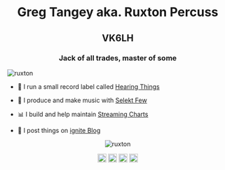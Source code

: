 <h1 align="center">Greg Tangey aka. Ruxton Percuss</h1>
<h2 align="center">VK6LH</h2>
<h3 align="center">Jack of all trades, master of some</h3>
<p align="left"> <img src="https://komarev.com/ghpvc/?username=ruxton" alt="ruxton" /> </p>

- 🎵 I run a small record label called [Hearing Things](https://hearingthings.com.au/)

- 🎵 I produce and make music with [Selekt Few](https://selektfew.com/)

- 📊 I build and help maintain [Streaming Charts](https://streamingcharts.com.au/)

- 📝 I post things on <a href="https://ignite.digitalignition.net/" rel="me">ignite Blog</a>

<p align="center"> <img src="https://github-readme-stats.vercel.app/api?username=ruxton&show_icons=true&theme=calm" alt="ruxton" /> </p>

<p align="center">
<a href="https://twitter.com/ruxton" target="blank"><img align="center" src="https://cdn.jsdelivr.net/npm/simple-icons@3.0.1/icons/twitter.svg" alt="ruxton" height="20" width="20" /></a>
<a href="https://linkedin.com/in/ruxtonau" target="blank"><img align="center" src="https://cdn.jsdelivr.net/npm/simple-icons@3.0.1/icons/linkedin.svg" alt="ruxtonau" height="20" width="20" /></a>
<a href="https://fb.com/greg.tangey" target="blank"><img align="center" src="https://cdn.jsdelivr.net/npm/simple-icons@3.0.1/icons/facebook.svg" alt="greg.tangey" height="20" width="20" /></a>
<a href="https://instagram.com/rhythmnpoetry" target="blank"><img align="center" src="https://cdn.jsdelivr.net/npm/simple-icons@3.0.1/icons/instagram.svg" alt="rhythmnpoetry" height="20" width="20" /></a>
</p>
